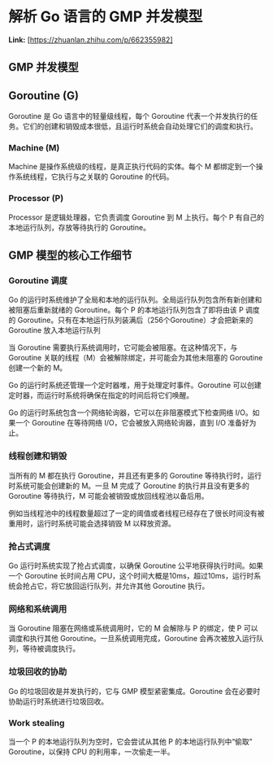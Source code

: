 # 解析 Go 语言的 GMP 并发模型



 **Link:** [https://zhuanlan.zhihu.com/p/662355982]

## GMP 并发模型  
## Goroutine (G)  

Goroutine 是 Go 语言中的轻量级线程，每个 Goroutine 代表一个并发执行的任务。它们的创建和销毁成本很低，且运行时系统会自动处理它们的调度和执行。

### Machine (M)  

Machine 是操作系统级的线程，是真正执行代码的实体。每个 M 都绑定到一个操作系统线程，它执行与之关联的 Goroutine 的代码。

### Processor (P)  

Processor 是逻辑处理器，它负责调度 Goroutine 到 M 上执行。每个 P 有自己的本地运行队列，存放等待执行的 Goroutine。

## GMP 模型的核心工作细节  
### Goroutine 调度  

Go 的运行时系统维护了全局和本地的运行队列。全局运行队列包含所有新创建和被阻塞后重新就绪的 Goroutine。每个 P 的本地运行队列包含了即将由该 P 调度的 Goroutine。只有在本地运行队列装满后（256个Goroutine）才会把新来的 Goroutine 放入本地运行队列

当 Goroutine 需要执行系统调用时，它可能会被阻塞。在这种情况下，与 Goroutine 关联的线程（M）会被解除绑定，并可能会为其他未阻塞的 Goroutine 创建一个新的 M。

Go 的运行时系统还管理一个定时器堆，用于处理定时事件。Goroutine 可以创建定时器，而运行时系统将确保在指定的时间后将它们唤醒。

Go 的运行时系统包含一个网络轮询器，它可以在非阻塞模式下检查网络 I/O。如果一个 Goroutine 在等待网络 I/O，它会被放入网络轮询器，直到 I/O 准备好为止。

### 线程创建和销毁  

当所有的 M 都在执行 Goroutine，并且还有更多的 Goroutine 等待执行时，运行时系统可能会创建新的 M。一旦 M 完成了 Goroutine 的执行并且没有更多的 Goroutine 等待执行，M 可能会被销毁或放回线程池以备后用。

例如当线程池中的线程数量超过了一定的阈值或者线程已经存在了很长时间没有被重用时，运行时系统可能会选择销毁 M 以释放资源。

### 抢占式调度  

Go 运行时系统实现了抢占式调度，以确保 Goroutine 公平地获得执行时间。如果一个 Goroutine 长时间占用 CPU，这个时间大概是10ms，超过10ms，运行时系统会抢占它，将它放回运行队列，并允许其他 Goroutine 执行。

### 网络和系统调用  

当 Goroutine 阻塞在网络或系统调用时，它的 M 会解除与 P 的绑定，使 P 可以调度和执行其他 Goroutine。一旦系统调用完成，Goroutine 会再次被放入运行队列，等待被调度执行。

### 垃圾回收的协助  

Go 的垃圾回收是并发执行的，它与 GMP 模型紧密集成。Goroutine 会在必要时协助运行时系统进行垃圾回收。

### Work stealing  

当一个 P 的本地运行队列为空时，它会尝试从其他 P 的本地运行队列中“偷取” Goroutine，以保持 CPU 的利用率，一次偷走一半。

